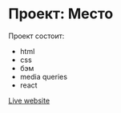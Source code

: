 # Проект: Место

Проект состоит:

- html
- css
- бэм
- media queries
- react

[Live website](https://daria-lgtn.github.io/mesto/)
